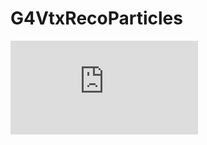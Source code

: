 # G4VtxRecoParticles

![Nice](https://github.com/Noah-Everett/G4VtxRecoParticles/blob/main/runs/G4VtxRecoParticles_muon_100_500MeV_MuEvsThetaC_v03.pdf)
